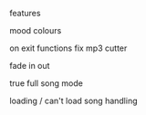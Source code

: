 features

mood colours

on exit functions
fix mp3 cutter

fade in out

true full song mode

loading / can't load song handling